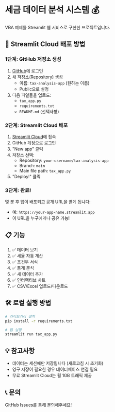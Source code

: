 # 세금 데이터 분석 시스템 💰

VBA 예제를 Streamlit 웹 서비스로 구현한 프로젝트입니다.

## 🚀 Streamlit Cloud 배포 방법

### 1단계: GitHub 저장소 생성
1. [GitHub](https://github.com)에 로그인
2. 새 저장소(Repository) 생성
   - 이름: `tax-analysis-app` (원하는 이름)
   - Public으로 설정
3. 다음 파일들을 업로드:
   - `tax_app.py`
   - `requirements.txt`
   - `README.md` (선택사항)

### 2단계: Streamlit Cloud 배포
1. [Streamlit Cloud](https://share.streamlit.io)에 접속
2. GitHub 계정으로 로그인
3. "New app" 클릭
4. 저장소 선택:
   - Repository: `your-username/tax-analysis-app`
   - Branch: `main`
   - Main file path: `tax_app.py`
5. "Deploy!" 클릭

### 3단계: 완료!
몇 분 후 앱이 배포되고 공개 URL을 받게 됩니다:
- 예: `https://your-app-name.streamlit.app`
- 이 URL을 누구에게나 공유 가능!

## 📋 기능

1. ✅ 데이터 보기
2. ✅ 세율 자동 계산
3. ✅ 조건부 서식
4. ✅ 통계 분석
5. ✅ 새 데이터 추가
6. ✅ 인터랙티브 차트
7. ✅ CSV/Excel 업로드/다운로드

## 🛠️ 로컬 실행 방법

```bash
# 라이브러리 설치
pip install -r requirements.txt

# 앱 실행
streamlit run tax_app.py
```

## 💡 참고사항

- 데이터는 세션에만 저장됩니다 (새로고침 시 초기화)
- 영구 저장이 필요한 경우 데이터베이스 연결 필요
- 무료 Streamlit Cloud는 월 1GB 트래픽 제공

## 📞 문의

GitHub Issues를 통해 문의해주세요!
